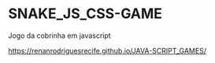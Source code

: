 # SNAKE_JS_CSS-GAME
Jogo da cobrinha em javascript

https://renanrodriguesrecife.github.io/JAVA-SCRIPT_GAMES/
